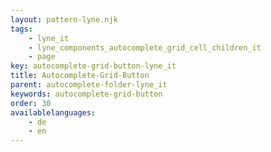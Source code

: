 ```yaml
---
layout: pattern-lyne.njk
tags: 
    - lyne_it
    - lyne_components_autocomplete_grid_cell_children_it
    - page
key: autocomplete-grid-button-lyne_it
title: Autocomplete-Grid-Button
parent: autocomplete-folder-lyne_it
keywords: autocomplete-grid-button
order: 30
availablelanguages: 
    - de
    - en
---
```

